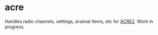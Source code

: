 # acre

Handles radio channels, settings, arsenal items, etc for [ACRE2](https://steamcommunity.com/workshop/filedetails/?id=751965892).  Work in progress.
